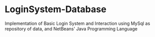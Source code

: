 # LoginSystem-Database
 Implementation of Basic Login System and Interaction using MySql as repository of data, and NetBeans' Java Programming Language

